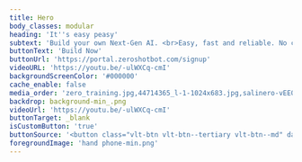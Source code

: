 ```yaml
---
title: Hero
body_classes: modular
heading: 'It''s easy peasy'
subtext: 'Build your own Next-Gen AI. <br>Easy, fast and reliable. No coding required.'
buttonText: 'Build Now'
buttonUrl: 'https://portal.zeroshotbot.com/signup'
videoURL: 'https://youtu.be/-ulWXCq-cmI'
backgroundScreenColor: '#000000'
cache_enable: false
media_order: 'zero_training.jpg,44714365_l-1-1024x683.jpg,salinero-vEE00Hx5d0Q.jpg,op-background-tech-1.jpg,paul-frenzel-MnHQMzC6n-o-unsplash.jpg,hand phone-min.png,background-min_.png'
backdrop: background-min_.png
videoUrl: 'https://youtu.be/-ulWXCq-cmI'
buttonTarget: _blank
isCustomButton: 'true'
buttonSource: '<button class="vlt-btn vlt-btn--tertiary vlt-btn--md" data-tf-popup="Yze1C4qs" data-tf-iframe-props="Build Now">Build Now</button><script src="//embed.typeform.com/next/embed.js"></script>'
foregroundImage: 'hand phone-min.png'
---
```


